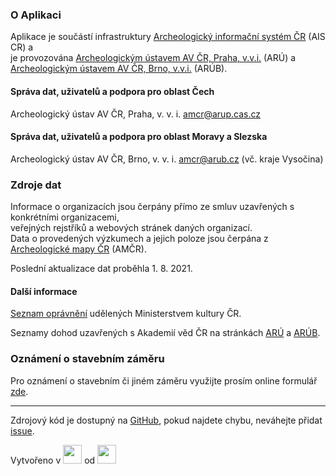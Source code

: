 ### O Aplikaci

Aplikace je součástí infrastruktury <a href="https://www.aiscr.cz/" target="_blank">Archeologický informační systém ČR</a> (AIS CR) a<br> je provozována 
<a href="https://www.arup.cas.cz/" target="_blank">Archeologickým ústavem AV ČR, Praha, v.v.i.</a> (ARÚ) a<br>
<a href="https://arub.avcr.cz/" target="_blank">Archeologickým ústavem AV ČR, Brno, v.v.i.</a> (ARÚB).

#### Správa dat, uživatelů a podpora pro oblast Čech
Archeologický ústav AV ČR, Praha, v. v. i. <a href=mailto:amcr@arup.cas.cz>amcr@arup.cas.cz</a>

#### Správa dat, uživatelů a podpora pro oblast Moravy a Slezska
Archeologický ústav AV ČR, Brno, v. v. i. <a href=mailto:amcr@arub.cz>amcr@arub.cz</a> (vč. kraje Vysočina)

### Zdroje dat
Informace o organizacích jsou čerpány přímo ze smluv uzavřených s konkrétními organizacemi,<br> veřejných rejstříků a webových stránek daných organizací.<br>
Data o provedených výzkumech a jejich poloze jsou čerpána z <a href="http://www.archeologickamapa.cz/" target="_blank">Archeologické mapy ČR</a> (AMČR).

Poslední aktualizace dat proběhla 1. 8. 2021.

#### Další informace
<a href="https://www.mkcr.cz/seznam-organizaci-opravnenych-k-provadeni-archeologickych-vyzkumu-278.html" target="_blank">Seznam oprávnění</a> udělených Ministerstvem kultury ČR.

Seznamy dohod uzavřených s Akademií věd  ČR na stránkách <a href="https://www.arup.cas.cz/kdo-je-opravnen-provadet-archeologicke-vyzkumy/" target="_blank">ARÚ</a> a <a href="https://www.arub.cz/referat-archeologicke-pamatkove-pece/opravnene-organizace/" target="_blank">ARÚB</a>.

### Oznámení o stavebním záměru
Pro oznámení o stavebním či jiném záměru využijte prosím online formulář <a href="https://backend.aiscr.cz/oznameni/0/" target="_blank">zde</a>.

<hr>

Zdrojový kód je dostupný na <a href="https://github.com/petrpajdla/map_oao" target="_blank">GitHub</a>, pokud najdete chybu, neváhejte přidat <a href="https://github.com/petrpajdla/map_oao/issues/new" target="_blank">issue</a>.

Vytvořeno v <a href="https://shiny.rstudio.com/" target="_blank"><img src="https://www.rstudio.com/wp-content/uploads/2014/04/shiny.png" height="30px"></a> od <a href="https://www.rstudio.com/" target="_blank"><img src="https://www.rstudio.com/wp-content/uploads/2014/07/RStudio-Logo-Blue-Gray.png" height="30px"></a>


